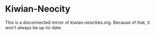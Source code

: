 # Kiwian-Neocity

This is a disconnected mirror of kiwian.neocities.org. Because of that, it won't always be up-to-date.
